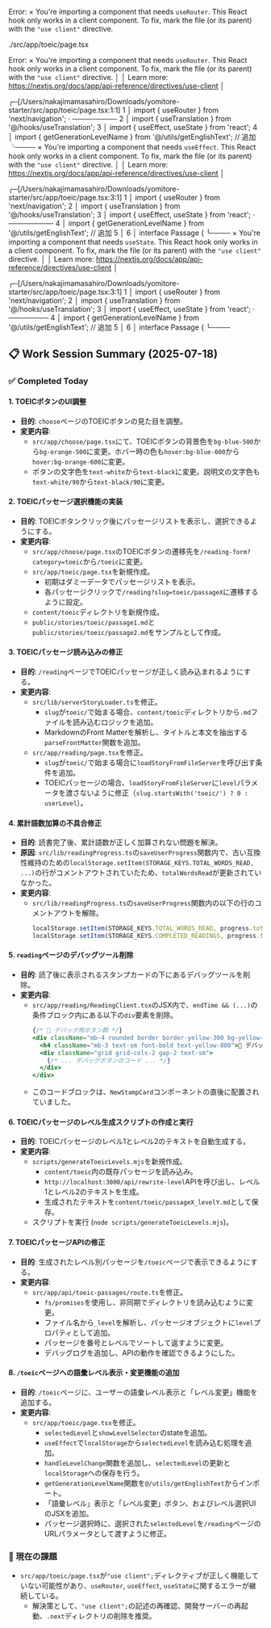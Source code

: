 Error:   × You're importing a component that needs `useRouter`. This React hook only works in a client component. To fix, mark the file (or its parent) with the `"use client"` directive.

./src/app/toeic/page.tsx

Error:   × You're importing a component that needs `useRouter`. This React hook only works in a client component. To fix, mark the file (or its parent) with the `"use client"` directive.
  │
  │  Learn more: https://nextjs.org/docs/app/api-reference/directives/use-client
  │

   ╭─[/Users/nakajimamasahiro/Downloads/yomitore-starter/src/app/toeic/page.tsx:1:1]
 1 │ import { useRouter } from 'next/navigation';
   ·          ─────────
 2 │ import { useTranslation } from '@/hooks/useTranslation';
 3 │ import { useEffect, useState } from 'react';
 4 │ import { getGenerationLevelName } from '@/utils/getEnglishText'; // 追加
   ╰────
  × You're importing a component that needs `useEffect`. This React hook only works in a client component. To fix, mark the file (or its parent) with the `"use client"` directive.
  │
  │  Learn more: https://nextjs.org/docs/app/api-reference/directives/use-client
  │

   ╭─[/Users/nakajimamasahiro/Downloads/yomitore-starter/src/app/toeic/page.tsx:3:1]
 1 │ import { useRouter } from 'next/navigation';
 2 │ import { useTranslation } from '@/hooks/useTranslation';
 3 │ import { useEffect, useState } from 'react';
   ·          ─────────
 4 │ import { getGenerationLevelName } from '@/utils/getEnglishText'; // 追加
 5 │ 
 6 │ interface Passage {
   ╰────
  × You're importing a component that needs `useState`. This React hook only works in a client component. To fix, mark the file (or its parent) with the `"use client"` directive.
  │
  │  Learn more: https://nextjs.org/docs/app/api-reference/directives/use-client
  │

   ╭─[/Users/nakajimamasahiro/Downloads/yomitore-starter/src/app/toeic/page.tsx:3:1]
 1 │ import { useRouter } from 'next/navigation';
 2 │ import { useTranslation } from '@/hooks/useTranslation';
 3 │ import { useEffect, useState } from 'react';
   ·                     ────────
 4 │ import { getGenerationLevelName } from '@/utils/getEnglishText'; // 追加
 5 │ 
 6 │ interface Passage {
   ╰────

## 📋 Work Session Summary (2025-07-18)

### ✅ Completed Today

#### 1. TOEICボタンのUI調整
- **目的**: `choose`ページのTOEICボタンの見た目を調整。
- **変更内容**:
    - `src/app/choose/page.tsx`にて、TOEICボタンの背景色を`bg-blue-500`から`bg-orange-500`に変更。ホバー時の色も`hover:bg-blue-600`から`hover:bg-orange-600`に変更。
    - ボタンの文字色を`text-white`から`text-black`に変更。説明文の文字色も`text-white/90`から`text-black/90`に変更。

#### 2. TOEICパッセージ選択機能の実装
- **目的**: TOEICボタンクリック後にパッセージリストを表示し、選択できるようにする。
- **変更内容**:
    - `src/app/choose/page.tsx`のTOEICボタンの遷移先を`/reading-form?category=toeic`から`/toeic`に変更。
    - `src/app/toeic/page.tsx`を新規作成。
        - 初期はダミーデータでパッセージリストを表示。
        - 各パッセージクリックで`/reading?slug=toeic/passageX`に遷移するように設定。
    - `content/toeic`ディレクトリを新規作成。
    - `public/stories/toeic/passage1.md`と`public/stories/toeic/passage2.md`をサンプルとして作成。

#### 3. TOEICパッセージ読み込みの修正
- **目的**: `/reading`ページでTOEICパッセージが正しく読み込まれるようにする。
- **変更内容**:
    - `src/lib/serverStoryLoader.ts`を修正。
        - `slug`が`toeic/`で始まる場合、`content/toeic`ディレクトリから`.md`ファイルを読み込むロジックを追加。
        - MarkdownのFront Matterを解析し、タイトルと本文を抽出する`parseFrontMatter`関数を追加。
    - `src/app/reading/page.tsx`を修正。
        - `slug`が`toeic/`で始まる場合に`loadStoryFromFileServer`を呼び出す条件を追加。
        - TOEICパッセージの場合、`loadStoryFromFileServer`に`level`パラメータを渡さないように修正（`slug.startsWith('toeic/') ? 0 : userLevel`）。

#### 4. 累計語数加算の不具合修正
- **目的**: 読書完了後、累計語数が正しく加算されない問題を解決。
- **原因**: `src/lib/readingProgress.ts`の`saveUserProgress`関数内で、古い互換性維持のための`localStorage.setItem(STORAGE_KEYS.TOTAL_WORDS_READ, ...)`の行がコメントアウトされていたため、`totalWordsRead`が更新されていなかった。
- **変更内容**:
    - `src/lib/readingProgress.ts`の`saveUserProgress`関数内の以下の行のコメントアウトを解除。
        ```typescript
        localStorage.setItem(STORAGE_KEYS.TOTAL_WORDS_READ, progress.totalWords.toString());
        localStorage.setItem(STORAGE_KEYS.COMPLETED_READINGS, progress.totalStamps.toString());
        ```

#### 5. `reading`ページのデバッグツール削除
- **目的**: 読了後に表示されるスタンプカードの下にあるデバッグツールを削除。
- **変更内容**:
    - `src/app/reading/ReadingClient.tsx`のJSX内で、`endTime && (...)`の条件ブロック内にある以下の`div`要素を削除。
        ```jsx
        {/* 🔧 デバッグ用ボタン群 */}
        <div className="mb-4 rounded border border-yellow-300 bg-yellow-50 p-4">
          <h4 className="mb-3 text-sm font-bold text-yellow-800">🔧 デバッグツール</h4>
          <div className="grid grid-cols-2 gap-2 text-sm">
            {/* ... デバッグボタンのコード ... */}
          </div>
        </div>
        ```
    - このコードブロックは、`NewStampCard`コンポーネントの直後に配置されていました。

#### 6. TOEICパッセージのレベル生成スクリプトの作成と実行
- **目的**: TOEICパッセージのレベル1とレベル2のテキストを自動生成する。
- **変更内容**:
    - `scripts/generateToeicLevels.mjs`を新規作成。
        - `content/toeic`内の既存パッセージを読み込み。
        - `http://localhost:3000/api/rewrite-level`APIを呼び出し、レベル1とレベル2のテキストを生成。
        - 生成されたテキストを`content/toeic/passageX_levelY.md`として保存。
    - スクリプトを実行 (`node scripts/generateToeicLevels.mjs`)。

#### 7. TOEICパッセージAPIの修正
- **目的**: 生成されたレベル別パッセージを`/toeic`ページで表示できるようにする。
- **変更内容**:
    - `src/app/api/toeic-passages/route.ts`を修正。
        - `fs/promises`を使用し、非同期でディレクトリを読み込むように変更。
        - ファイル名から`_level`を解析し、パッセージオブジェクトに`level`プロパティとして追加。
        - パッセージを番号とレベルでソートして返すように変更。
        - デバッグログを追加し、APIの動作を確認できるようにした。

#### 8. `/toeic`ページへの語彙レベル表示・変更機能の追加
- **目的**: `/toeic`ページに、ユーザーの語彙レベル表示と「レベル変更」機能を追加する。
- **変更内容**:
    - `src/app/toeic/page.tsx`を修正。
        - `selectedLevel`と`showLevelSelector`のstateを追加。
        - `useEffect`で`localStorage`から`selectedLevel`を読み込む処理を追加。
        - `handleLevelChange`関数を追加し、`selectedLevel`の更新と`localStorage`への保存を行う。
        - `getGenerationLevelName`関数を`@/utils/getEnglishText`からインポート。
        - 「語彙レベル」表示と「レベル変更」ボタン、およびレベル選択UIのJSXを追加。
        - パッセージ選択時に、選択された`selectedLevel`を`/reading`ページのURLパラメータとして渡すように修正。

### 🐛 現在の課題

- `src/app/toeic/page.tsx`が`"use client";`ディレクティブが正しく機能していない可能性があり、`useRouter`, `useEffect`, `useState`に関するエラーが継続している。
    - 解決策として、`"use client";`の記述の再確認、開発サーバーの再起動、`.next`ディレクトリの削除を推奨。
